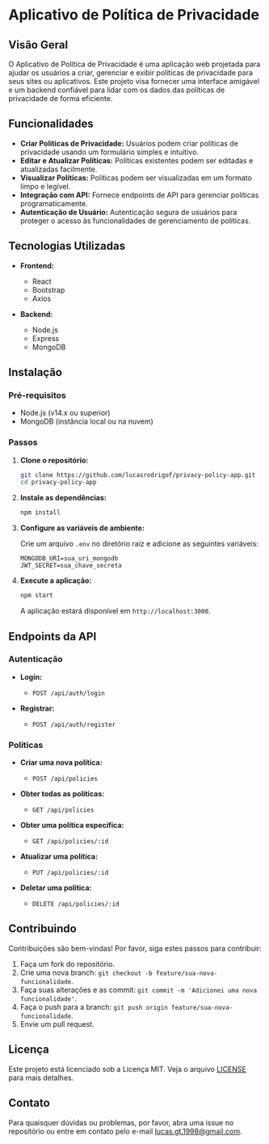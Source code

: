 # Aplicativo de Política de Privacidade

## Visão Geral

O Aplicativo de Política de Privacidade é uma aplicação web projetada para ajudar os usuários a criar, gerenciar e exibir políticas de privacidade para seus sites ou aplicativos. Este projeto visa fornecer uma interface amigável e um backend confiável para lidar com os dados das políticas de privacidade de forma eficiente.

## Funcionalidades

- **Criar Políticas de Privacidade:** Usuários podem criar políticas de privacidade usando um formulário simples e intuitivo.
- **Editar e Atualizar Políticas:** Políticas existentes podem ser editadas e atualizadas facilmente.
- **Visualizar Políticas:** Políticas podem ser visualizadas em um formato limpo e legível.
- **Integração com API:** Fornece endpoints de API para gerenciar políticas programaticamente.
- **Autenticação de Usuário:** Autenticação segura de usuários para proteger o acesso às funcionalidades de gerenciamento de políticas.

## Tecnologias Utilizadas

- **Frontend:**
  - React
  - Bootstrap
  - Axios

- **Backend:**
  - Node.js
  - Express
  - MongoDB

## Instalação

### Pré-requisitos

- Node.js (v14.x ou superior)
- MongoDB (instância local ou na nuvem)

### Passos

1. **Clone o repositório:**

    ```bash
    git clone https://github.com/lucasrodrigof/privacy-policy-app.git
    cd privacy-policy-app
    ```

2. **Instale as dependências:**

    ```bash
    npm install
    ```

3. **Configure as variáveis de ambiente:**

    Crie um arquivo `.env` no diretório raiz e adicione as seguintes variáveis:

    ```env
    MONGODB_URI=sua_uri_mongodb
    JWT_SECRET=sua_chave_secreta
    ```

4. **Execute a aplicação:**

    ```bash
    npm start
    ```

    A aplicação estará disponível em `http://localhost:3000`.

## Endpoints da API

### Autenticação

- **Login:**
  - `POST /api/auth/login`

- **Registrar:**
  - `POST /api/auth/register`

### Políticas

- **Criar uma nova política:**
  - `POST /api/policies`

- **Obter todas as políticas:**
  - `GET /api/policies`

- **Obter uma política específica:**
  - `GET /api/policies/:id`

- **Atualizar uma política:**
  - `PUT /api/policies/:id`

- **Deletar uma política:**
  - `DELETE /api/policies/:id`

## Contribuindo

Contribuições são bem-vindas! Por favor, siga estes passos para contribuir:

1. Faça um fork do repositório.
2. Crie uma nova branch: `git checkout -b feature/sua-nova-funcionalidade`.
3. Faça suas alterações e as commit: `git commit -m 'Adicionei uma nova funcionalidade'`.
4. Faça o push para a branch: `git push origin feature/sua-nova-funcionalidade`.
5. Envie um pull request.

## Licença

Este projeto está licenciado sob a Licença MIT. Veja o arquivo [LICENSE](LICENSE) para mais detalhes.

## Contato

Para quaisquer dúvidas ou problemas, por favor, abra uma issue no repositório ou entre em contato pelo e-mail lucas.gt.1998@gmail.com.
